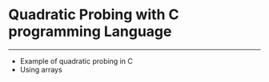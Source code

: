 # Quadratic Probing with C programming Language

---

* Example of quadratic probing in C 
* Using arrays
